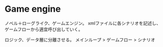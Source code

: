 # Game engine
ノベル＋ローグライク、ゲームエンジン。
xmlファイルに各シナリオを記述し、ゲームフローから適宜呼び出していく。

ロジック、データ層に分離させる。
メインループ > ゲームフロー > シナリオ
